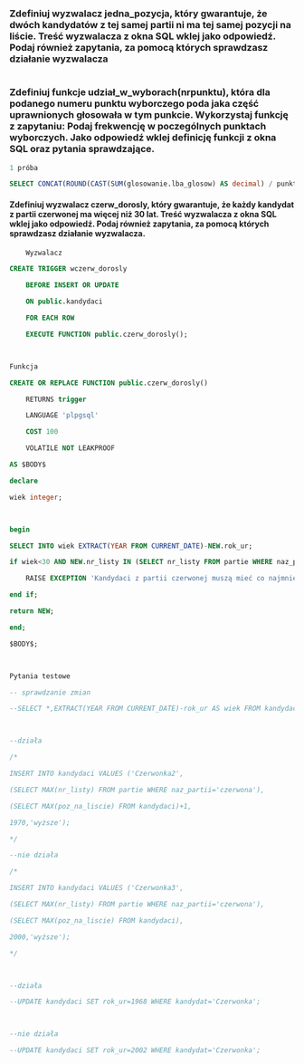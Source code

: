### Zdefiniuj wyzwalacz jedna_pozycja, który gwarantuje, że dwóch kandydatów z tej samej partii ni ma tej samej pozycji na liście. Treść wyzwalacza z okna SQL wklej jako odpowiedź. Podaj również zapytania, za pomocą których sprawdzasz działanie wyzwalacza
```sql

```

### Zdefiniuj funkcje udział_w_wyborach(nrpunktu), która dla podanego numeru punktu wyborczego poda jaka część uprawnionych głosowała w tym punkcie. Wykorzystaj funkcję z zapytaniu: Podaj frekwencję w poczególnych punktach wyborczych. Jako odpowiedź wklej definicję funkcji z okna SQL oraz pytania sprawdzające.
```sql
1 próba

SELECT CONCAT(ROUND(CAST(SUM(glosowanie.lba_glosow) AS decimal) / punkty_wyb.lba_uprawnionych,2)*100,'%') * 100 INTO udzial, punkty_wyb.nrpunktu FROM glosowanie NATURAL JOIN punkty_wyb GROUP BY punkty_wyb.nrpunktu, punkty_wyb.lba_uprawnionych ORDER BY nrpunktu;
```


#### Zdefiniuj wyzwalacz czerw_dorosly, który gwarantuje, że każdy kandydat z partii czerwonej ma więcej niż 30 lat. Treść wyzwalacza z okna SQL wklej jako odpowiedź. Podaj również zapytania, za pomocą których sprawdzasz działanie wyzwalacza.
```sql
    Wyzwalacz

CREATE TRIGGER wczerw_dorosly

    BEFORE INSERT OR UPDATE 

    ON public.kandydaci

    FOR EACH ROW

    EXECUTE FUNCTION public.czerw_dorosly();



Funkcja

CREATE OR REPLACE FUNCTION public.czerw_dorosly()

    RETURNS trigger

    LANGUAGE 'plpgsql'

    COST 100

    VOLATILE NOT LEAKPROOF

AS $BODY$

declare

wiek integer;



begin

SELECT INTO wiek EXTRACT(YEAR FROM CURRENT_DATE)-NEW.rok_ur;

if wiek<30 AND NEW.nr_listy IN (SELECT nr_listy FROM partie WHERE naz_partii='czerwona') then

    RAISE EXCEPTION 'Kandydaci z partii czerwonej muszą mieć co najmniej 30 lat. Ten ma % lat',wiek;

end if;

return NEW;

end;

$BODY$;



Pytania testowe

-- sprawdzanie zmian

--SELECT *,EXTRACT(YEAR FROM CURRENT_DATE)-rok_ur AS wiek FROM kandydaci;



--działa

/*

INSERT INTO kandydaci VALUES ('Czerwonka2',

(SELECT MAX(nr_listy) FROM partie WHERE naz_partii='czerwona'),

(SELECT MAX(poz_na_liscie) FROM kandydaci)+1,

1970,'wyższe');

*/

--nie działa

/*

INSERT INTO kandydaci VALUES ('Czerwonka3',

(SELECT MAX(nr_listy) FROM partie WHERE naz_partii='czerwona'),

(SELECT MAX(poz_na_liscie) FROM kandydaci),

2000,'wyższe');

*/



--działa

--UPDATE kandydaci SET rok_ur=1968 WHERE kandydat='Czerwonka';



--nie działa

--UPDATE kandydaci SET rok_ur=2002 WHERE kandydat='Czerwonka';
```



